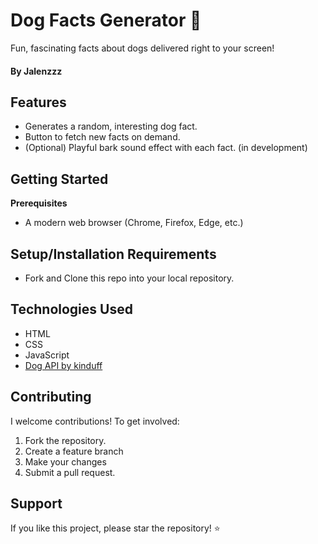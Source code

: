 # Dog Facts Generator 🐶

Fun, fascinating facts about dogs delivered right to your screen!

#### **By Jalenzzz**

## Features

- Generates a random, interesting dog fact.
- Button to fetch new facts on demand.
- (Optional) Playful bark sound effect with each fact. (in development)

## Getting Started

**Prerequisites**

- A modern web browser (Chrome, Firefox, Edge, etc.)

## Setup/Installation Requirements

- Fork and Clone this repo into your local repository.

## Technologies Used

- HTML
- CSS
- JavaScript
- [Dog API by kinduff](https://dogapi.dog/api/v2/facts)

## Contributing

I welcome contributions! To get involved:

1. Fork the repository.
2. Create a feature branch
3. Make your changes
4. Submit a pull request.

## Support

If you like this project, please star the repository! ⭐
